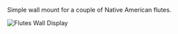 Simple wall mount for a couple of Native American flutes.

![Flutes Wall Display](./images/IMG_0283.jpg)